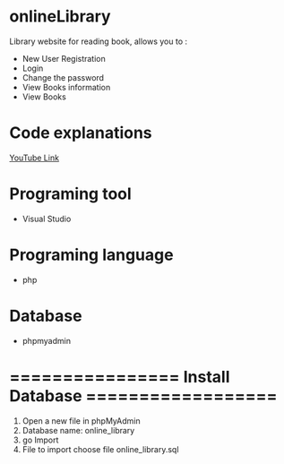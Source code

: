 # onlineLibrary
Library website for reading book, allows you to :
- New User Registration
- Login
- Change the password
- View Books information
- View Books
# Code explanations
 [YouTube Link](https://www.youtube.com/watch?v=fbEl78vA0oQ)
# Programing tool
- Visual Studio
# Programing language
- php
# Database
- phpmyadmin
# ================ **Install Database** ==================
1. Open a new file in phpMyAdmin
2. Database name: online_library
3. go Import
4. File to import choose file online_library.sql
